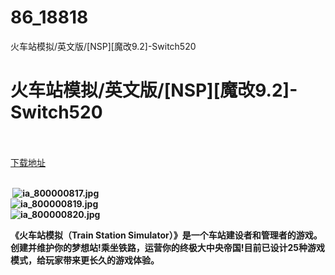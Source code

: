 # 86_18818
火车站模拟/英文版/[NSP][魔改9.2]-Switch520
# 火车站模拟/英文版/[NSP][魔改9.2]-Switch520
 <br/></br>
[下载地址](https://www.switch520.cc/article/18818 "下载地址")
<br/></br>

<p><strong>&nbsp;<img title="ia_800000817.jpg" src="https://www.switch520.cc/muke_img/2021_06_18_57b43e989098d.jpg" alt="ia_800000817.jpg"><br>
<img title="ia_800000819.jpg" src="https://www.switch520.cc/muke_img/2021_06_18_7486313649733.jpg" alt="ia_800000819.jpg"><br>
<img title="ia_800000820.jpg" src="https://www.switch520.cc/muke_img/2021_06_18_8618988edcd87.jpg" alt="ia_800000820.jpg"></strong></p>
<p><strong> 《火车站模拟（Train Station Simulator）》是一个车站建设者和管理者的游戏。创建并维护你的梦想站!乘坐铁路，运营你的终极大中央帝国!目前已设计25种游戏模式，给玩家带来更长久的游戏体验。</strong></p>
<p>&nbsp;</p>
